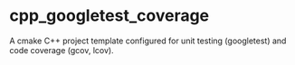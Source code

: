 # cpp_googletest_coverage
A cmake C++ project template configured for unit testing (googletest) and code coverage (gcov, lcov).
